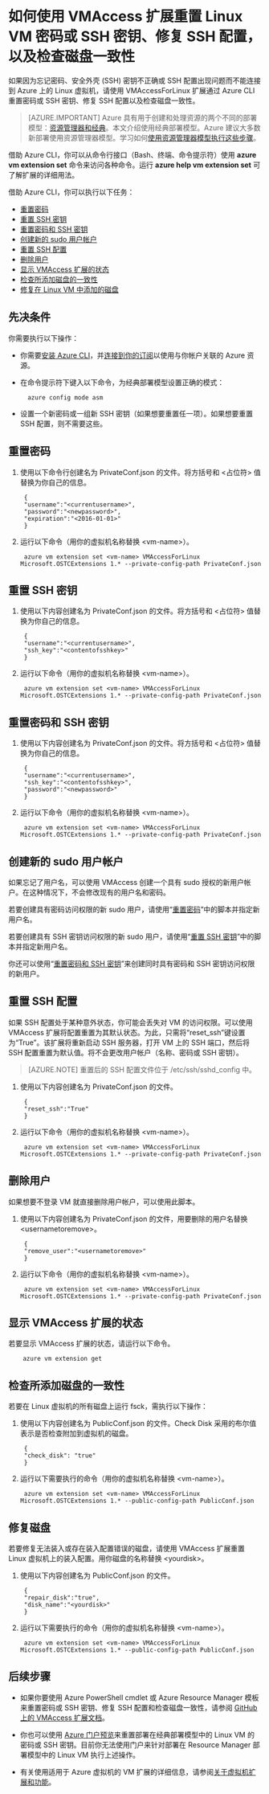<properties
        pageTitle="从 CLI 重置 Linux VM 密码和 SSH 密钥 | Azure"
        description="如何使用 VMAccess 扩展从 Azure 命令行接口 (CLI) 重置 Linux VM 密码或 SSH 密钥、修复 SSH 配置，以及检查磁盘一致性"
        services="virtual-machines-linux"
        documentationCenter=""
        authors="cynthn"
        manager="timlt"
        editor=""
        tags="azure-service-management"/>

<tags
	ms.service="virtual-machines-linux"
	ms.date="06/14/2016"
	wacn.date="07/18/2016"/>

# 如何使用 VMAccess 扩展重置 Linux VM 密码或 SSH 密钥、修复 SSH 配置，以及检查磁盘一致性


如果因为忘记密码、安全外壳 (SSH) 密钥不正确或 SSH 配置出现问题而不能连接到 Azure 上的 Linux 虚拟机，请使用 VMAccessForLinux 扩展通过 Azure CLI 重置密码或 SSH 密钥、修复 SSH 配置以及检查磁盘一致性。

> [AZURE.IMPORTANT] Azure 具有用于创建和处理资源的两个不同的部署模型：[资源管理器和经典](/documentation/articles/resource-manager-deployment-model/)。本文介绍使用经典部署模型。Azure 建议大多数新部署使用资源管理器模型。学习如何[使用资源管理器模型执行这些步骤](https://github.com/Azure/azure-linux-extensions/tree/master/VMAccess)。

借助 Azure CLI，你可以从命令行接口（Bash、终端、命令提示符）使用 **azure vm extension set** 命令来访问各种命令。运行 **azure help vm extension set** 可了解扩展的详细用法。

借助 Azure CLI，你可以执行以下任务：

+ [重置密码](#pwresetcli)
+ [重置 SSH 密钥](#sshkeyresetcli)
+ [重置密码和 SSH 密钥](#resetbothcli)
+ [创建新的 sudo 用户帐户](#createnewsudocli)
+ [重置 SSH 配置](#sshconfigresetcli)
+ [删除用户](#deletecli)
+ [显示 VMAccess 扩展的状态](#statuscli)
+ [检查所添加磁盘的一致性](#checkdisk)
+ [修复在 Linux VM 中添加的磁盘](#repairdisk)


## 先决条件

你需要执行以下操作：

- 你需要[安装 Azure CLI](/documentation/articles/xplat-cli-install/)，并[连接到你的订阅](/documentation/articles/xplat-cli-connect/)以使用与你帐户关联的 Azure 资源。
- 在命令提示符下键入以下命令，为经典部署模型设置正确的模式：
        
        azure config mode asm
        
- 设置一个新密码或一组新 SSH 密钥（如果想要重置任一项）。如果想要重置 SSH 配置，则不需要这些。


## <a name="pwresetcli"></a>重置密码

1. 使用以下命令行创建名为 PrivateConf.json 的文件。将方括号和 &#60;占位符&#62; 值替换为你自己的信息。

        {
        "username":"<currentusername>",
        "password":"<newpassword>",
        "expiration":"<2016-01-01>"
        }

2. 运行以下命令（用你的虚拟机名称替换 &#60;vm-name&#62;）。

        azure vm extension set <vm-name> VMAccessForLinux Microsoft.OSTCExtensions 1.* --private-config-path PrivateConf.json

## <a name="sshkeyresetcli"></a>重置 SSH 密钥

1. 使用以下内容创建名为 PrivateConf.json 的文件。将方括号和 &#60;占位符&#62; 值替换为你自己的信息。

        {
        "username":"<currentusername>",
        "ssh_key":"<contentofsshkey>"
        }

2. 运行以下命令（用你的虚拟机名称替换 &#60;vm-name&#62;）。

        azure vm extension set <vm-name> VMAccessForLinux Microsoft.OSTCExtensions 1.* --private-config-path PrivateConf.json

## <a name="resetbothcli"></a>重置密码和 SSH 密钥

1. 使用以下内容创建名为 PrivateConf.json 的文件。将方括号和 &#60;占位符&#62; 值替换为你自己的信息。

        {
        "username":"<currentusername>",
        "ssh_key":"<contentofsshkey>",
        "password":"<newpassword>"
        }

2. 运行以下命令（用你的虚拟机名称替换 &#60;vm-name&#62;）。

        azure vm extension set <vm-name> VMAccessForLinux Microsoft.OSTCExtensions 1.* --private-config-path PrivateConf.json

## <a name="createnewsudocli"></a>创建新的 sudo 用户帐户

如果忘记了用户名，可以使用 VMAccess 创建一个具有 sudo 授权的新用户帐户。在这种情况下，不会修改现有的用户名和密码。

若要创建具有密码访问权限的新 sudo 用户，请使用“[重置密码](#pwresetcli)”中的脚本并指定新用户名。

若要创建具有 SSH 密钥访问权限的新 sudo 用户，请使用“[重置 SSH 密钥](#sshkeyresetcli)”中的脚本并指定新用户名。

你还可以使用“[重置密码和 SSH 密钥](#resetbothcli)”来创建同时具有密码和 SSH 密钥访问权限的新用户。

## <a name="sshconfigresetcli"></a>重置 SSH 配置

如果 SSH 配置处于某种意外状态，你可能会丢失对 VM 的访问权限。可以使用 VMAccess 扩展将配置重置为其默认状态。为此，只需将“reset\_ssh”键设置为“True”。该扩展将重新启动 SSH 服务器，打开 VM 上的 SSH 端口，然后将 SSH 配置重置为默认值。将不会更改用户帐户（名称、密码或 SSH 密钥）。

> [AZURE.NOTE] 重置后的 SSH 配置文件位于 /etc/ssh/sshd\_config 中。

1. 使用以下内容创建名为 PrivateConf.json 的文件。

        {
        "reset_ssh":"True"
        }

2. 运行以下命令（用你的虚拟机名称替换 &#60;vm-name&#62;）。

        azure vm extension set <vm-name> VMAccessForLinux Microsoft.OSTCExtensions 1.* --private-config-path PrivateConf.json

## <a name="deletecli"></a>删除用户

如果想要不登录 VM 就直接删除用户帐户，可以使用此脚本。

1. 使用以下内容创建名为 PrivateConf.json 的文件，用要删除的用户名替换 &#60;usernametoremove&#62;。

        {
        "remove_user":"<usernametoremove>"
        }

2. 运行以下命令（用你的虚拟机名称替换 &#60;vm-name&#62;）。

        azure vm extension set <vm-name> VMAccessForLinux Microsoft.OSTCExtensions 1.* --private-config-path PrivateConf.json

## <a name="statuscli"></a>显示 VMAccess 扩展的状态

若要显示 VMAccess 扩展的状态，请运行以下命令。

        azure vm extension get

## <a name='checkdisk'></a>检查所添加磁盘的一致性

若要在 Linux 虚拟机的所有磁盘上运行 fsck，需执行以下操作：

1. 使用以下内容创建名为 PublicConf.json 的文件。Check Disk 采用的布尔值表示是否检查附加到虚拟机的磁盘。

        {   
        "check_disk": "true"
        }

2. 运行以下需要执行的命令（用你的虚拟机名称替换 &#60;vm-name&#62;）。

        azure vm extension set <vm-name> VMAccessForLinux Microsoft.OSTCExtensions 1.* --public-config-path PublicConf.json 

## <a name='repairdisk'></a>修复磁盘 

若要修复无法装入或存在装入配置错误的磁盘，请使用 VMAccess 扩展重置 Linux 虚拟机上的装入配置。用你磁盘的名称替换 &#60;yourdisk&#62;。

1. 使用以下内容创建名为 PublicConf.json 的文件。

        {
        "repair_disk":"true",
        "disk_name":"<yourdisk>"
        }

2. 运行以下需要执行的命令（用你的虚拟机名称替换 &#60;vm-name&#62;）。

        azure vm extension set <vm-name> VMAccessForLinux Microsoft.OSTCExtensions 1.* --public-config-path PublicConf.json



## 后续步骤

* 如果你要使用 Azure PowerShell cmdlet 或 Azure Resource Manager 模板来重置密码或 SSH 密钥、修复 SSH 配置和检查磁盘一致性，请参阅 [GitHub 上的 VMAccess 扩展文档](https://github.com/Azure/azure-linux-extensions/tree/master/VMAccess)。

* 你也可以使用 [Azure 门户预览](https://portal.azure.cn)来重置部署在经典部署模型中的 Linux VM 的密码或 SSH 密钥。目前你无法使用门户来针对部署在 Resource Manager 部署模型中的 Linux VM 执行上述操作。

* 有关使用适用于 Azure 虚拟机的 VM 扩展的详细信息，请参阅[关于虚拟机扩展和功能](/documentation/articles/virtual-machines-linux-extensions-features/)。

<!---HONumber=Mooncake_0711_2016-->